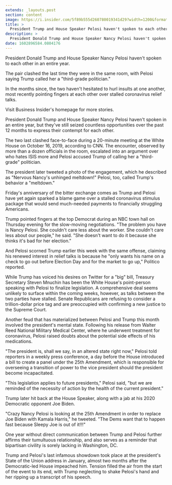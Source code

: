 ```yaml
--- 
extends: _layouts.post 
section: content 
image: https://i.insider.com/5f89b555d260780019341d29?width=1200&format=jpeg 
title: > 
  President Trump and House Speaker Pelosi haven't spoken to each other in a year 
description: > 
  President Donald Trump and House Speaker Nancy Pelosi haven't spoken to each other in an entire year.President Donald Trump and House Speaker Nancy Pelosi haven't spoken in an entire year, but they've still seized countless opportunities over the past 12 months to express their contempt for each other."This legislation applies to future presidents," Pelosi said, "but we are reminded of the necessity of action by the health of the current president."Trump later hit back at the House Speaker, along with a jab at his 2020 Democratic opponent Joe Biden."Crazy Nancy Pelosi is looking at the 25th Amendment in order to replace Joe Biden with Kamala Harris," he tweeted. 
date: 1602896584.0804176 
--- 
```

President Donald Trump and House Speaker Nancy Pelosi haven't spoken to each other in an entire year.

The pair clashed the last time they were in the same room, with Pelosi saying Trump called her a "third-grade politician."

In the months since, the two haven't hesitated to hurl insults at one another, most recently pointing fingers at each other over stalled coronavirus relief talks.

Visit Business Insider's homepage for more stories.

President Donald Trump and House Speaker Nancy Pelosi haven't spoken in an entire year, but they've still seized countless opportunities over the past 12 months to express their contempt for each other.

The two last clashed face-to-face during a 20-minute meeting at the White House on October 16, 2019, according to CNN. The encounter, observed by more than a dozen officials in the room, escalated into an argument over who hates ISIS more and Pelosi accused Trump of calling her a "third-grade" politician.

The president later tweeted a photo of the engagement, which he described as "Nervous Nancy's unhinged meltdown!" Pelosi, too, called Trump's behavior a "meltdown."

Friday's anniversary of the bitter exchange comes as Trump and Pelosi have yet again sparked a blame game over a stalled coronavirus stimulus package that would send much-needed payments to financially struggling Americans.

Trump pointed fingers at the top Democrat during an NBC town hall on Thursday evening for the slow-moving negotiations. "The problem you have is Nancy Pelosi. She couldn't care less about the worker. She couldn't care less about our people," he said. "She doesn't want to do it because she thinks it's bad for her election."

And Pelosi scorned Trump earlier this week with the same offense, claiming his renewed interest in relief talks is because he "only wants his name on a check to go out before Election Day and for the market to go up," Politico reported.

While Trump has voiced his desires on Twitter for a "big" bill, Treasury Secretary Steven Mnuchin has been the White House's point-person speaking with Pelosi to finalize legislation. A comprehensive deal seems unlikely to surface within the coming weeks, however, as talks between the two parties have stalled. Senate Republicans are refusing to consider a trillion-dollar price tag and are preoccupied with confirming a new justice to the Supreme Court.

Another feud that has materialized between Pelosi and Trump this month involved the president's mental state. Following his release from Walter Reed National Military Medical Center, where he underwent treatment for coronavirus, Pelosi raised doubts about the potential side effects of his medications.

"The president is, shall we say, in an altered state right now," Pelosi told reporters in a weekly press conference, a day before the House introduced a bill to create a panel under the 25th Amendment, which is responsible for overseeing a transition of power to the vice president should the president become incapacitated.

"This legislation applies to future presidents," Pelosi said, "but we are reminded of the necessity of action by the health of the current president."

Trump later hit back at the House Speaker, along with a jab at his 2020 Democratic opponent Joe Biden.

"Crazy Nancy Pelosi is looking at the 25th Amendment in order to replace Joe Biden with Kamala Harris," he tweeted. "The Dems want that to happen fast because Sleepy Joe is out of it!!!"

One year without direct communication between Trump and Pelosi further affirms their tumultuous relationship, and also serves as a reminder that bipartisan civility is sorely lacking in Washington, DC.

Trump and Pelosi's last infamous showdown took place at the president's State of the Union address in January, almost two months after the Democratic-led House impeached him. Tension filled the air from the start of the event to its end, with Trump neglecting to shake Pelosi's hand and her ripping up a transcript of his speech.